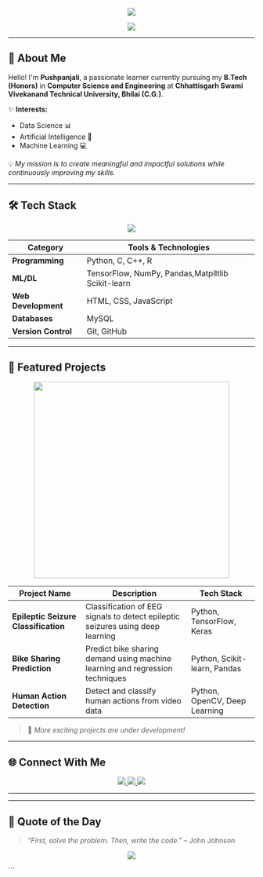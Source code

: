 <!-- Ultra Stylish Minimal Header -->
<p align="center">
  <img src="https://capsule-render.vercel.app/api?type=transparent&fontColor=6A11CB&text=Hi%2C%20I'm%20Pushpanjali%20👋&height=150&fontSize=48&desc=Machine%20Learning%20%7C%20Data%20Science%20%7C%20Deep%20Learning%20%7C%20Artificial%20Intelligence&descAlignY=75&descAlign=50" />
</p>

<!-- Smooth Typing Animation -->
<p align="center">
  <img src="https://readme-typing-svg.herokuapp.com?font=Fira+Code&weight=500&size=24&duration=3500&pause=800&color=6A11CB&center=true&vCenter=true&width=800&lines=Computer+Science+%26+Engineering+Student;AI+%26+Data+Science+Enthusiast;Deep+Learning+Researcher;Machine+Learning;Always+Exploring+New+Technologies" />
</p>


---

## 🌸 About Me
Hello! I'm **Pushpanjali**, a passionate learner currently pursuing my **B.Tech (Honors)** in **Computer Science and Engineering** at **Chhattisgarh Swami Vivekanand Technical University, Bhilai (C.G.)**.

✨ **Interests:**
- Data Science 📊
- Artificial Intelligence 🤖
- Machine Learning 💻

💡 *My mission is to create meaningful and impactful solutions while continuously improving my skills.*

---

## 🛠️ Tech Stack
<p align="center">
  <img src="https://skillicons.dev/icons?i=python,cpp,c,html,css,js,mysql,tensorflow,git,github,vscode,Jupyter" />
</p>

| Category            | Tools & Technologies |
|--------------------|-----------------------|
| **Programming**    | Python, C, C++, R |
| **ML/DL**          | TensorFlow, NumPy, Pandas,Matplltlib Scikit-learn |
| **Web Development**| HTML, CSS, JavaScript |
| **Databases**      | MySQL |
| **Version Control**| Git, GitHub |

---

## 🚀 Featured Projects
<p align="center">
  <img src="https://media.giphy.com/media/L8K62iTDkzGX6/giphy.gif" width="400" />
</p>

| Project Name                     | Description                                         | Tech Stack |
|----------------------------------|-----------------------------------------------------|------------|
| **Epileptic Seizure Classification** | Classification of EEG signals to detect epileptic seizures using deep learning | Python, TensorFlow, Keras |
| **Bike Sharing Prediction**       | Predict bike sharing demand using machine learning and regression techniques | Python, Scikit-learn, Pandas |
| **Human Action Detection**        | Detect and classify human actions from video data | Python, OpenCV, Deep Learning |

> 🚧 *More exciting projects are under development!*

---

## 🌐 Connect With Me
<p align="center">
  <a href="https://www.linkedin.com/in/pushpanjalisahu21" target="_blank">
    <img src="https://img.shields.io/badge/LinkedIn-%230077B5.svg?&style=for-the-badge&logo=linkedin&logoColor=white" />
  </a>
  <a href="mailto:your-pushpanjali.t2006@gmail.com">
    <img src="https://img.shields.io/badge/Gmail-D14836?style=for-the-badge&logo=gmail&logoColor=white" />
  </a>
  <a href="https://github.com/Pushpanjali-codes/Pushpanjali-codes" target="_blank">
    <img src="https://img.shields.io/badge/GitHub-181717?style=for-the-badge&logo=github&logoColor=white" />
  </a>
</p>

---


---

## 🎯 Quote of the Day
> *"First, solve the problem. Then, write the code."* – John Johnson

<p align="center">
  <img src="https://capsule-render.vercel.app/api?type=waving&color=0:FF416C,100:FF4B2B&height=120&section=footer" />
</p>
```
